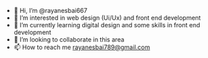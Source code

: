 - 👋 Hi, I’m @rayanesbai667
- 👀 I’m interested in web design (Ui/Ux) and front end development
- 🌱 I’m currently learning digital design and some skills in front end development
- 💞️ I’m looking to collaborate in this area
- 📫 How to reach me rayanesbai789@gmail.com 


<!---
rayanesbai667/rayanesbai667 is a ✨ special ✨ repository because its `README.md` (this file) appears on your GitHub profile.
You can click the Preview link to take a look at your changes.
--->
